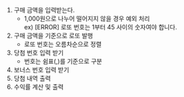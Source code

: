 1. 구매 금액을 입력받는다.
   - 1,000원으로 나누어 떨어지지 않을 경우 예외 처리\
     ex) [ERROR] 로또 번호는 1부터 45 사이의 숫자여야 합니다.
2. 구매 금액을 기준으로 로또 발행
   - 로또 번호는 오름차순으로 정렬
3. 당첨 번호 입력 받기
   - 번호는 쉼표(,)를 기준으로 구분
4. 보너스 번호 입력 받기
5. 당첨 내역 출력
6. 수익률 계산 및 출력